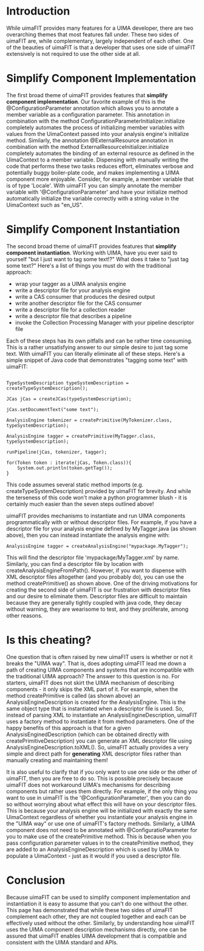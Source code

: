 # Introduction #

While uimaFIT provides many features for a UIMA developer, there are two overarching themes that most features fall under.  These two sides of uimaFIT are, while complementary, largely independent of each other.  One of the beauties of uimaFIT is that a developer that uses one side of uimaFIT extensively is not required to use the other side at all.

# Simplify Component Implementation #

The first broad theme of uimaFIT provides features that **simplify component implementation**.  Our favorite example of this is the @ConfigurationParameter annotation which allows you to annotate a member variable as a configuration parameter.  This annotation in combination with the method ConfigurationParameterInitializer.initialize completely automates the process of initializing member variables with values from the UimaContext passed into your analysis engine's initialize method.  Similarly, the annotation @ExternalResource annotation in combination with the method ExternalResourceInitializer.initialize completely automates the binding of an external resource as defined in the UimaContext to a member variable.  Dispensing with manually writing the code that performs these two tasks reduces effort, eliminates verbose and potentially buggy boiler-plate code, and makes implementing a UIMA component more enjoyable.  Consider, for example, a member variable that is of type 'Locale'.  With uimaFIT you can simply annotate the member variable with '@ConfigurationParameter' and have your initialize method automatically initialize the variable correctly with a string value in the UimaContext such as "en\_US".

# Simplify Component Instantiation #

The second broad theme of uimaFIT provides features that **simplify component instantiation**.  Working with UIMA, have you ever said to yourself "but I just want to tag some text!?"  What does it take to "just tag some text?"  Here's a list of things you must do with the traditional approach:

  * wrap your tagger as a UIMA analysis engine
  * write a descriptor file for your analysis engine
  * write a CAS consumer that produces the desired output
  * write another descriptor file for the CAS consumer
  * write a descriptor file for a collection reader
  * write a descriptor file that describes a pipeline
  * invoke the Collection Processing Manager with your pipeline descriptor file

Each of these steps has its own pitfalls and can be rather time consuming.  This is a rather unsatisfying answer to our simple desire to just tag some text.  With uimaFIT you can literally eliminate all of these steps.  Here's a simple snippet of Java code that demonstrates "tagging some text" with uimaFIT:

```

TypeSystemDescription typeSystemDescription = createTypeSystemDescription();

JCas jCas = createJCas(typeSystemDescription);

jCas.setDocumentText("some text");

AnalysisEngine tokenizer = createPrimitive(MyTokenizer.class, typeSystemDescription);

AnalysisEngine tagger = createPrimitive(MyTagger.class, typeSystemDescription);

runPipeline(jCas, tokenizer, tagger);

for(Token token : iterate(jCas, Token.class)){
    System.out.println(token.getTag());
}

```

This code assumes several static method imports (e.g. createTypeSystemDescription) provided by uimaFIT for brevity.  And while the terseness of this code won't make a python programmer blush - it is certainly much easier than the seven steps outlined above!

uimaFIT provides mechanisms to instantiate and run UIMA components programmatically with or without descriptor files.  For example, if you have a descriptor file for your analysis engine defined by MyTagger.java (as shown above), then you can instead instantiate the analysis engine with:

```
AnalysisEngine tagger = createAnalysisEngine("mypackage.MyTagger");
```

This will find the descriptor file 'mypackage/MyTagger.xml' by name.  Similarly, you can find a descriptor file by location with createAnalysisEngineFromPath().  However, if you want to dispense with XML descriptor files altogether (and you probably do), you can use the method createPrimitive() as shown above.  One of the driving motivations for creating the second side of uimaFIT is our frustration with descriptor files and our desire to eliminate them.  Descriptor files are difficult to maintain because they are generally tightly coupled with java code, they decay without warning, they are wearisome to test, and they proliferate, among other reasons.

# Is this cheating? #

One question that is often raised by new uimaFIT users is whether or not it breaks the "UIMA way".  That is, does adopting uimaFIT lead me down a path of creating UIMA components and systems that are incompatible with the traditional UIMA approach?  The answer to this question is no.  For starters, uimaFIT does not skirt the UIMA mechanism of describing components - it only skips the XML part of it.  For example, when the method createPrimitive is called (as shown above) an AnalysisEngineDescription is created for the AnalysisEngine.  This is the same object type that is instantiated when a descriptor file is used.  So, instead of parsing XML to instantiate an AnalysisEngineDescription, uimaFIT uses a factory method to instantiate it from method parameters.  One of the happy benefits of this approach is that for a given AnalysisEnginedDescription (which can be obtained directly with createPrimitiveDescription) you can generate an XML descriptor file using AnalysisEngineDescription.toXML().  So, uimaFIT actually provides a very simple and direct path for **generating** XML descriptor files rather than manually creating and maintaining them!

It is also useful to clarify that if you only want to use one side or the other of uimaFIT, then you are free to do so.  This is possible precisely because uimaFIT does not workaround UIMA's mechanisms for describing components but rather uses them directly.  For example, if the only thing you want to use in uimaFIT is the '@ConfigurationParameter', then you can do so without worrying about what effect this will have on your descriptor files.  This is because your analysis engine will be initialized with exactly the same UimaContext regardless of whether you instantiate your analysis engine in the "UIMA way" or use one of uimaFIT's factory methods.  Similarly, a UIMA component does not need to be annotated with @ConfiguratioParameter for you to make use of the createPrimitive method.  This is because when you pass configuration parameter values in to the createPrimitive method, they are added to an AnalysisEngineDescription which is used by UIMA to populate a UimaContext - just as it would if you used a descriptor file.

# Conclusion #
Because uimaFIT can be used to simplify component implementation and instantiation it is easy to assume that you can't do one without the other.  This page has demonstrated that while these two sides of uimaFIT complement each other, they are not coupled together and each can be effectively used without the other.  Similarly, by understanding how uimaFIT uses the UIMA component description mechanisms directly, one can be assured that uimaFIT enables UIMA development that is compatible and consistent with the UIMA standard and APIs.